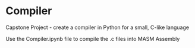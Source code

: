 # Compiler
Capstone Project - create a compiler in Python for a small, C-like language 

Use the Compiler.ipynb file to compile the .c files into MASM Assembly
